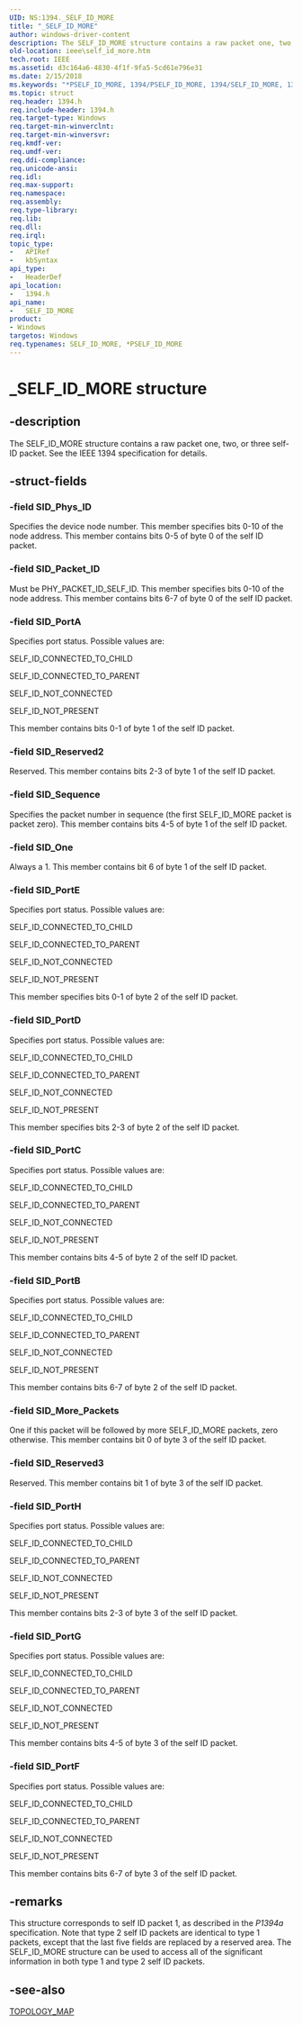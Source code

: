 ```yaml
---
UID: NS:1394._SELF_ID_MORE
title: "_SELF_ID_MORE"
author: windows-driver-content
description: The SELF_ID_MORE structure contains a raw packet one, two, or three self-ID packet. See the IEEE 1394 specification for details.
old-location: ieee\self_id_more.htm
tech.root: IEEE
ms.assetid: d3c164a6-4830-4f1f-9fa5-5cd61e796e31
ms.date: 2/15/2018
ms.keywords: "*PSELF_ID_MORE, 1394/PSELF_ID_MORE, 1394/SELF_ID_MORE, 1394stct_cbfa017d-065b-45ce-ae08-6a6589c6b477.xml, IEEE.self_id_more, PSELF_ID_MORE, PSELF_ID_MORE structure pointer [Buses], SELF_ID_MORE, SELF_ID_MORE structure [Buses], _SELF_ID_MORE"
ms.topic: struct
req.header: 1394.h
req.include-header: 1394.h
req.target-type: Windows
req.target-min-winverclnt: 
req.target-min-winversvr: 
req.kmdf-ver: 
req.umdf-ver: 
req.ddi-compliance: 
req.unicode-ansi: 
req.idl: 
req.max-support: 
req.namespace: 
req.assembly: 
req.type-library: 
req.lib: 
req.dll: 
req.irql: 
topic_type:
-	APIRef
-	kbSyntax
api_type:
-	HeaderDef
api_location:
-	1394.h
api_name:
-	SELF_ID_MORE
product:
- Windows
targetos: Windows
req.typenames: SELF_ID_MORE, *PSELF_ID_MORE
---
```


# _SELF_ID_MORE structure


## -description


The SELF_ID_MORE structure contains a raw packet one, two, or three self-ID packet. See the IEEE 1394 specification for details.


## -struct-fields




### -field SID_Phys_ID

Specifies the device node number. This member specifies bits 0-10 of the node address. This member contains bits 0-5 of byte 0 of the self ID packet. 


### -field SID_Packet_ID

Must be PHY_PACKET_ID_SELF_ID. This member specifies bits 0-10 of the node address. This member contains bits 6-7 of byte 0 of the self ID packet. 


### -field SID_PortA

Specifies port status. Possible values are:

SELF_ID_CONNECTED_TO_CHILD

SELF_ID_CONNECTED_TO_PARENT

SELF_ID_NOT_CONNECTED

SELF_ID_NOT_PRESENT

This member contains bits 0-1 of byte 1 of the self ID packet. 


### -field SID_Reserved2

Reserved. This member contains bits 2-3 of byte 1 of the self ID packet. 


### -field SID_Sequence

Specifies the packet number in sequence (the first SELF_ID_MORE packet is packet zero). This member contains bits 4-5 of byte 1 of the self ID packet. 


### -field SID_One

Always a 1. This member contains bit 6 of byte 1 of the self ID packet. 


### -field SID_PortE

Specifies port status. Possible values are:

SELF_ID_CONNECTED_TO_CHILD

SELF_ID_CONNECTED_TO_PARENT

SELF_ID_NOT_CONNECTED

SELF_ID_NOT_PRESENT

This member specifies bits 0-1 of byte 2 of the self ID packet. 


### -field SID_PortD

Specifies port status. Possible values are:

SELF_ID_CONNECTED_TO_CHILD

SELF_ID_CONNECTED_TO_PARENT

SELF_ID_NOT_CONNECTED

SELF_ID_NOT_PRESENT

This member specifies bits 2-3 of byte 2 of the self ID packet. 


### -field SID_PortC

Specifies port status. Possible values are:

SELF_ID_CONNECTED_TO_CHILD

SELF_ID_CONNECTED_TO_PARENT

SELF_ID_NOT_CONNECTED

SELF_ID_NOT_PRESENT

This member contains bits 4-5 of byte 2 of the self ID packet. 


### -field SID_PortB

Specifies port status. Possible values are:

SELF_ID_CONNECTED_TO_CHILD

SELF_ID_CONNECTED_TO_PARENT

SELF_ID_NOT_CONNECTED

SELF_ID_NOT_PRESENT

This member contains bits 6-7 of byte 2 of the self ID packet. 


### -field SID_More_Packets

One if this packet will be followed by more SELF_ID_MORE packets, zero otherwise. This member contains bit 0 of byte 3 of the self ID packet. 


### -field SID_Reserved3

Reserved. This member contains bit 1 of byte 3 of the self ID packet.


### -field SID_PortH

Specifies port status. Possible values are:

SELF_ID_CONNECTED_TO_CHILD

SELF_ID_CONNECTED_TO_PARENT

SELF_ID_NOT_CONNECTED

SELF_ID_NOT_PRESENT

This member contains bits 2-3 of byte 3 of the self ID packet. 


### -field SID_PortG

Specifies port status. Possible values are:

SELF_ID_CONNECTED_TO_CHILD

SELF_ID_CONNECTED_TO_PARENT

SELF_ID_NOT_CONNECTED

SELF_ID_NOT_PRESENT

This member contains bits 4-5 of byte 3 of the self ID packet. 


### -field SID_PortF

Specifies port status. Possible values are:

SELF_ID_CONNECTED_TO_CHILD

SELF_ID_CONNECTED_TO_PARENT

SELF_ID_NOT_CONNECTED

SELF_ID_NOT_PRESENT

This member contains bits 6-7 of byte 3 of the self ID packet.


## -remarks



This structure corresponds to self ID packet 1, as described in the <i>P1394a</i> specification. Note that type 2 self ID packets are identical to type 1 packets, except that the last five fields are replaced by a reserved area. The SELF_ID_MORE structure can be used to access all of the significant information in both type 1 and type 2 self ID packets. 




## -see-also




<a href="https://msdn.microsoft.com/library/windows/hardware/ff538877">TOPOLOGY_MAP</a>
 

 

